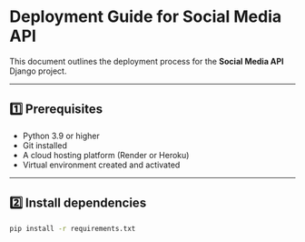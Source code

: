 # Deployment Guide for Social Media API

This document outlines the deployment process for the **Social Media API** Django project.

---

## 1️⃣ Prerequisites
- Python 3.9 or higher  
- Git installed  
- A cloud hosting platform (Render or Heroku)  
- Virtual environment created and activated

---

## 2️⃣ Install dependencies
```bash
pip install -r requirements.txt
